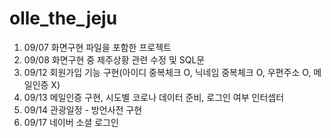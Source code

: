 # olle_the_jeju

1. 09/07 화면구현 파일을 포함한 프로젝트
2. 09/08 화면구현 중 제주상황 관련 수정 및 SQL문 
3. 09/12 회원가입 기능 구현(아이디 중복체크 O, 닉네임 중복체크 O, 우편주소 O, 메일인증 X)
4. 09/13 메일인증 구현, 시도별 코로나 데이터 준비, 로그인 여부 인터셉터
5. 09/14 관광일정 - 방언사전 구현
6. 09/17 네이버 소셜 로그인 
